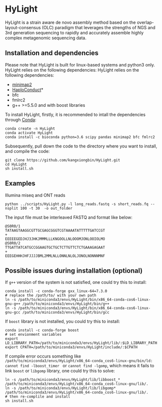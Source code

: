 # HyLight
HyLight is a strain aware de novo assembly method based on the overlap-layout-consensus (OLC) paradigm that leverages the strengths of NGS and 3rd generation sequencing to rapidly and accurately assemble highly complex metagenomic sequencing data.
## Installation and dependencies
Please note that HyLight is built for linux-based systems and python3 only. HyLight relies on the following dependencies:
HyLight relies on the following dependencies:
- [minimap2](https://github.com/lh3/minimap2)
- [HaploConduct](https://github.com/HaploConduct/HaploConduct)*
- bfc
- fmlrc2
- g++ >=5.5.0 and with boost libraries

To install HyLight, firstly, it is recommended to intall the dependencies through [Conda](https://docs.conda.io/en/latest/):
```
conda create -n HyLight
conda activate HyLight
conda install -c bioconda python=3.6 scipy pandas minimap2 bfc fmlrc2
```
Subsequently, pull down the code to the directory where you want to install, and compile the code:
```
git clone https://github.com/kangxiongbin/HyLight.git
cd HyLight
sh install.sh
```
## Examples

Illumina miseq and ONT reads
```
python ../scripts/HyLight.py -l long_reads.fastq -s short_reads.fq --nsplit 100 -t 30  -o out_folder

```
The input file must be interleaved FASTQ and format like below:
```
@S0R0/1
TATAAGTAAGGCGTTGCGAGCGGGTCGTAAAATATTTTTGATCCGT
+
EEEEEGEDJHJ3JHKJMMMLLLKNGOOLLNLOOOMJONLOOIOLMO
@S0R0/2
TTGATTATCATGCCGGAAGTGCTGCTCTTGTTCTCTGAAAGAGAAT
+
EEEGEHHHJHFJJJJBML2MMLNLLONNLNLOLJONOLNONNNMNF
```

## Possible issues during installation (optional)

If `g++` version of the system is not satisfied, one could try this to install:
```
conda install -c conda-forge gxx_linux-64=7.3.0
# replace the /path/to/ with your own path
ln -s /path/to/miniconda3/envs/HyLight/bin/x86_64-conda-cos6-linux-gnu-g++ /path/to/miniconda3/envs/HyLight/bin/g++
ln -s /path/to/miniconda3/envs/HyLight/bin/x86_64-conda-cos6-linux-gnu-gcc /path/to/miniconda3/envs/HyLight/bin/gcc
```
If `boost` library is not installed, you could try this to install:
```
conda install -c conda-forge boost
# set envionment variables
export LD_LIBRARY_PATH=/path/to/miniconda3/envs/HyLight/lib/:$LD_LIBRARY_PATH
export CPATH=/path/to/miniconda3/envs/HyLight/include/:$CPATH
```

If compile error occurs something like `/path/to/miniconda3/envs/HyLight/x86_64-conda_cos6-linux-gnu/bin/ld: cannot find -lboost_timer `
or `cannot find -lgomp`, 
 which means it fails to link `boost` or `libgomp` library, one could try this to solve:
```
ln -s /path/to/miniconda3/envs/HyLight/lib/libboost_* /path/to/miniconda3/envs/HyLight/x86_64-conda_cos6-linux-gnu/lib/.
ln -s /path/to/miniconda3/envs/HyLight/lib/libgomp* /path/to/miniconda3/envs/HyLight/x86_64-conda_cos6-linux-gnu/lib/.
# then re-complile and install
sh install.sh
```
